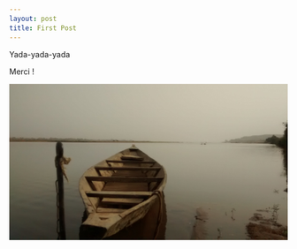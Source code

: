 ```yaml
---
layout: post
title: First Post
---
```


Yada-yada-yada

Merci !

![Koulikoro](/images/IMG_20190316_170032515.jpg)
